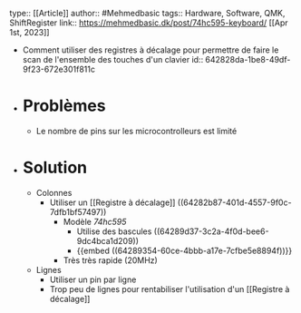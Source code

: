 type:: [[Article]]
author:: #Mehmedbasic
tags:: Hardware, Software, QMK, ShiftRegister
link:: https://mehmedbasic.dk/post/74hc595-keyboard/
[[Apr 1st, 2023]]

- Comment utiliser des registres à décalage pour permettre de faire le scan de l'ensemble des touches d'un clavier
  id:: 642828da-1be8-49df-9f23-672e301f811c
- # Problèmes
	- Le nombre de pins sur les microcontrolleurs est limité
- # Solution
	- Colonnes
		- Utiliser un [[Registre à décalage]] ((64282b87-401d-4557-9f0c-7dfb1bf57497))
			- Modèle *74hc595*
				- Utilise des bascules ((64289d37-3c2a-4f0d-bee6-9dc4bca1d209))
				- {{embed ((64289354-60ce-4bbb-a17e-7cfbe5e8894f))}}
			- Très très rapide (20MHz)
	- Lignes
		- Utiliser un pin par ligne
		- Trop peu de lignes pour rentabiliser l'utilisation d'un [[Registre à décalage]]